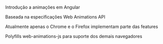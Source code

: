 Introdução a animações em Angular

Baseada na especificações Web Animations API

Atualmente apenas o Chrome e o Firefox implementam parte das features

Polyfills web-animations-js para suporte dos demais navegadores